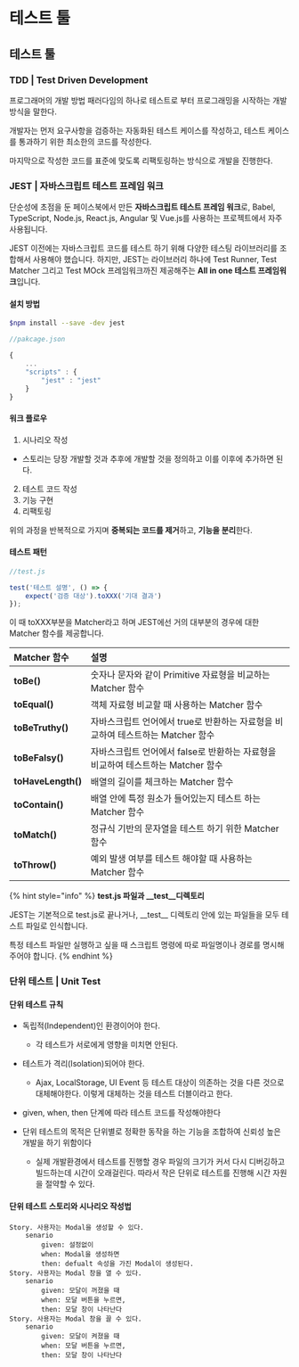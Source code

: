 # 테스트 툴

## 테스트 툴

### TDD \| Test Driven Development

 프로그래머의 개발 방법 패러다임의 하나로 테스트로 부터 프로그래밍을 시작하는 개발 방식을 말한다. 

개발자는 먼저 요구사항을 검증하는 자동화된 테스트 케이스를 작성하고, 테스트 케이스를 통과하기 위한 최소한의 코드를 작성한다.

 마지막으로 작성한 코드를 표준에 맞도록 리팩토링하는 방식으로 개발을 진행한다. 

### JEST \| 자바스크립트 테스트 프레임 워크

 단순성에 초점을 둔 페이스북에서 만든 **자바스크립트 테스트 프레임 워크**로, Babel, TypeScript, Node.js, React.js, Angular 및 Vue.js를 사용하는 프로젝트에서 자주 사용됩니다. 

 JEST 이전에는 자바스크립트 코드를 테스트 하기 위해 다양한 테스팅 라이브러리를 조합해서 사용해야 했습니다. 하지만, JEST는 라이브러리 하나에 Test Runner, Test Matcher 그리고 Test MOck 프레임워크까진 제공해주는 **All in one 테스트 프레임워크**입니다.

#### 설치 방법

```bash
$npm install --save -dev jest
```

```javascript
//pakcage.json

{
    ...
    "scripts" : {
        "jest" : "jest" 
    }
}

```

#### 워크 플로우 

1.  시나리오 작성
   * 스토리는 당장 개발할 것과 추후에 개발할 것을 정의하고 이를 이후에 추가하면 된다. 
2.  테스트 코드 작성
3.  기능 구현
4.  리팩토링 

 위의 과정을 반복적으로 가지며 **중복되는 코드를 제거**하고, **기능을 분리**한다. 

#### 테스트 패턴

```javascript
//test.js

test('테스트 설명', () => {
    expect('검증 대상').toXXX('기대 결과')
});
```

 이 때 toXXX부분을 Matcher라고 하며 JEST에선 거의 대부분의 경우에 대한 Matcher 함수를 제공합니다.

| Matcher 함수 | 설명  |
| :--- | :--- |
| **toBe\(\)** | 숫자나 문자와 같이 Primitive 자료형을 비교하는 Matcher 함수 |
| **toEqual\(\)** | 객체 자료형 비교할 때 사용하는 Matcher 함수 |
| **toBeTruthy\(\)** | 자바스크립트 언어에서 true로 반환하는 자료형을 비교하여 테스트하는 Matcher 함수  |
| **toBeFalsy\(\)** | 자바스크립트 언어에서 false로 반환하는 자료형을 비교하여 테스트하는 Matcher 함수 |
| **toHaveLength\(\)** | 배열의 길이를 체크하는 Matcher 함수 |
| **toContain\(\)** | 배열 안에 특정 원소가 들어있는지 테스트 하는 Matcher 함수  |
| **toMatch\(\)**  | 정규식 기반의 문자열을 테스트 하기 위한 Matcher 함수  |
| **toThrow\(\)** | 예외 발생 여부를 테스트 해야할 때 사용하는 Matcher 함수  |

{% hint style="info" %}
**test.js 파일과 \_\_test\_\_디렉토리**

JEST는 기본적으로 test.js로 끝나거나, \_\_test\_\_ 디렉토리 안에 있는 파일들을 모두 테스트 파일로 인식합니다.

특정 테스트 파일만 실행하고 싶을 때 스크립트 명령에 따로 파일명이나 경로를 명시해주어야 합니다.
{% endhint %}

### 단위 테스트 \| Unit Test

#### 단위 테스트 규칙

* 독립적\(Independent\)인 환경이어야 한다. 

  * 각 테스트가 서로에게 영향을 미치면 안된다.

* 테스트가 격리\(Isolation\)되어야 한다.

  * Ajax, LocalStorage, UI Event 등 테스트 대상이 의존하는 것을 다른 것으로 대체해야한다. 이렇게 대체하는 것을 테스트 더블이라고 한다. 

* given, when, then 단계에 따라 테스트 코드를 작성해야한다

* 단위 테스트의 목적은 단위별로 정확한 동작을 하는 기능을 조합하여 신뢰성 높은 개발을 하기 위함이다

  * 실제 개발환경에서 테스트를 진행할 경우 파일의 크기가 커서 다시 디버깅하고 빌드하는데 시간이 오래걸린다. 따라서 작은 단위로 테스트를 진행해 시간 자원을 절약할 수 있다. 

#### 단위 테스트 스토리와 시나리오 작성법

```text
Story. 사용자는 Modal을 생성할 수 있다.
    senario
        given: 설정없이
        when: Modal을 생성하면
        then: defualt 속성을 가진 Modal이 생성된다.
Story. 사용자는 Modal 창을 열 수 있다.
    senario
        given: 모달이 꺼졌을 때
        when: 모달 버튼을 누르면,
        then: 모달 창이 나타난다
Story. 사용자는 Modal 창을 끌 수 있다.
    senario
        given: 모달이 켜졌을 때
        when: 모달 버튼을 누르면,
        then: 모달 창이 나타난다
```

